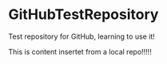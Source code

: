 # GitHubTestRepository
Test repository for GitHub, learning to use it!

This is content insertet from a local repo!!!!!
